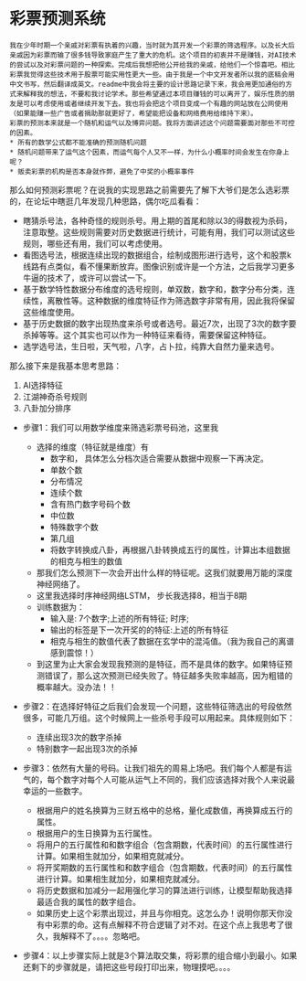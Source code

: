 # 彩票预测系统
    我在少年时期一个亲戚对彩票有执着的兴趣，当时就为其开发一个彩票的筛选程序。以及长大后亲戚因为彩票而输了很多钱导致家庭产生了重大的危机。这个项目的初衷并不是赚钱，对AI技术的尝试以及对彩票问题的一种探索。完成后我想把他公开给我的亲戚，给他们一个惊喜吧。相比彩票我觉得这些技术用于股票可能实用性更大一些。由于我是一个中文开发者所以我的底稿会用中文书写，然后翻译成英文。readme中我会将主要的设计思路记录下来，我会用更加通俗的方式来解释我的想法，不要和我讨论学术。那些希望通过本项目赚钱的可以离开了，娱乐性质的朋友是可以考虑使用或者继续开发下去。我也将会把这个项目变成一个有趣的网站放在公网使用（如果能赚一些广告或者捐助那就更好了，希望能把设备和网络费用给维持下来）。
    彩票的预测本来就是一个随机和运气以及博弈问题。我将方面讲述这个问题需要面对那些不可控的因素。
    * 所有的数学公式都不能准确的预测随机问题
    * 随机问题带来了运气这个因素，而运气每个人又不一样，为什么小概率时间会发生在你身上呢？
    * 贩卖彩票的机构是否本身就作弊，避免了中奖的小概率事件


那么如何预测彩票呢？在说我的实现思路之前需要先了解下大爷们是怎么选彩票的，在论坛中瞎逛几年发现几种思路，偶尔吃瓜看看：
* 瞎猜杀号法，各种奇怪的规则杀号。用上期的首尾和除以3的得数视为杀码，注意取整。这些规则需要对历史数据进行统计，可能有用，我们可以测试这些规则，哪些还有用，我们可以考虑使用。
* 看图选号法，根据连续出现的数据组合，绘制成图形进行选号，这个和股票k线路有点类似，看不懂果断放弃。图像识别或许是一个方法，之后我学习更多牛逼的技术了，或许可以尝试一下。
* 基于数学特性数据分布维度的选号规则，单双数，数字和，数字分布分类，连续性，离散性等。这种数据的维度特征作为筛选数字非常有用，因此我将保留这些维度使用。
* 基于历史数据的数字出现热度来杀号或者选号。最近7次，出现了3次的数字要杀掉等等。这个其实也可以作为一种特征来看待，需要保留这种特征。
* 选学选号法，生日啦，天气啦，八字，占卜拉，纯靠大自然力量来选号。

那么接下来是我基本思考思路：
1. AI选择特征
2. 江湖神奇杀号规则
3. 八卦加分排序


* 步骤1：我们可以用数学维度来筛选彩票号码池，这里我
    - 选择的维度（特征就是维度）有
        - 数字和，   具体怎么分档次适合需要从数据中观察一下再决定。
        - 单数个数   
        - 分布情况   
        - 连续个数
        - 含有热门数字号码个数
        - 中位数
        - 特殊数字个数
        - 第几组
        - 将数字转换成八卦，再根据八卦转换成五行的属性，计算出本组数据的相克与相生的数值
    - 那我们怎么预测下一次会开出什么样的特征呢。这我们就要用万能的深度神经网络了。
    - 这里我选择时序神经网络LSTM， 步长我选择8，相当于8期
    - 训练数据为：
        - 输入是: 7个数字;上述的所有特征; 时序;
        - 输出的标签是下一次开奖的的特征:上述的所有特征
        - 相克与相生的数值代表了数据在玄学中的混沌值。（我为我自己的离谱感到震惊！）
    * 到这里为止大家会发现我预测的是特征，而不是具体的数字。如果特征预测错误了，那么这次预测已经失败了。特征越多失败率越高，因为粗错的概率越大。没办法！！
* 步骤2：在选择好特征之后我们会发现一个问题，这些特征筛选出的号段依然很多，可能几万组。这个时候网上一些杀号手段可以用起来。具体规则如下：
    - 连续出现3次的数字杀掉
    - 特别数字一起出现3次的杀掉
* 步骤3：依然有大量的号码。让我们祖先的周易上场吧。我们每个人都是有运气的，每个数字对每个人可能从运气上不同的，我们应该选择对我个人来说最幸运的一些数字。
    - 根据用户的姓名换算为三财五格中的总格，量化成数值，再换算成五行的属性。
    - 根据用户的生日换算为五行属性。
    - 将用户的五行属性和和数字组合（包含期数，代表时间）的五行属性进行计算。如果相生就加分，如果相克就减分。
    - 将开奖期数的五行属性和和数字组合（包含期数，代表时间）的五行属性进行计算。如果相生就加分，如果相克就减分。
    - 将历史数据和加减分一起用强化学习的算法进行训练，让模型帮助我选择最适合我的属性的数字组合。
    - 如果历史上这个彩票出现过，并且与你相克。这怎么办！说明你那天你没有中彩票的命。这有点解释不符合逻辑了对不对。在这个点上我思考了很久，我解释不了。。。。忽略吧。
  
* 步骤4：以上步骤实际上就是3个算法取交集，将彩票的组合缩小到最小。如果还剩下的步骤就是，请把这些号段打印出来，物理摸吧。。。。











    
     




